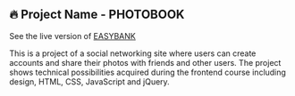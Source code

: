 ## 🔥 Project Name - PHOTOBOOK
See the live version of [EASYBANK](https://imediasystem.github.io/EasyBank/)

This is a project of a social networking site where users can create accounts and share their photos with friends and other users. The project shows technical possibilities acquired during the frontend course including design, HTML, CSS, JavaScript and jQuery.
&nbsp;
